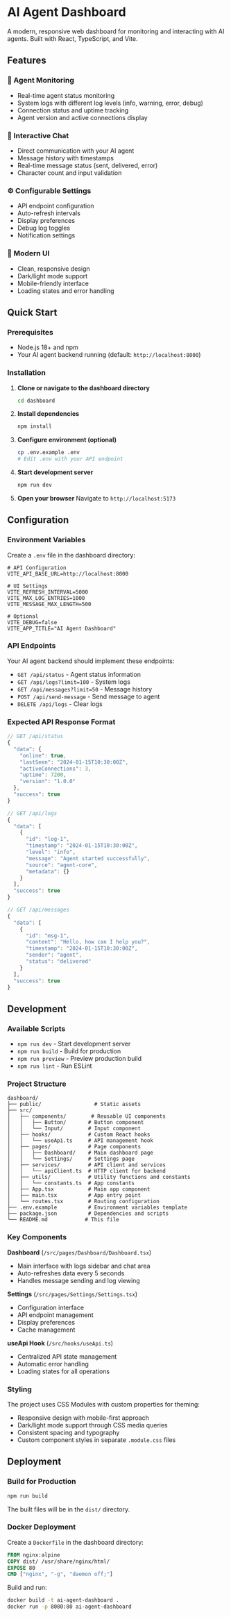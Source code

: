 # AI Agent Dashboard

A modern, responsive web dashboard for monitoring and interacting with AI agents. Built with React, TypeScript, and Vite.

## Features

### 🤖 Agent Monitoring
- Real-time agent status monitoring
- System logs with different log levels (info, warning, error, debug)
- Connection status and uptime tracking
- Agent version and active connections display

### 💬 Interactive Chat
- Direct communication with your AI agent
- Message history with timestamps
- Real-time message status (sent, delivered, error)
- Character count and input validation

### ⚙️ Configurable Settings
- API endpoint configuration
- Auto-refresh intervals
- Display preferences
- Debug log toggles
- Notification settings

### 🎨 Modern UI
- Clean, responsive design
- Dark/light mode support
- Mobile-friendly interface
- Loading states and error handling

## Quick Start

### Prerequisites
- Node.js 18+ and npm
- Your AI agent backend running (default: `http://localhost:8000`)

### Installation

1. **Clone or navigate to the dashboard directory**
   ```bash
   cd dashboard
   ```

2. **Install dependencies**
   ```bash
   npm install
   ```

3. **Configure environment (optional)**
   ```bash
   cp .env.example .env
   # Edit .env with your API endpoint
   ```

4. **Start development server**
   ```bash
   npm run dev
   ```

5. **Open your browser**
   Navigate to `http://localhost:5173`

## Configuration

### Environment Variables

Create a `.env` file in the dashboard directory:

```env
# API Configuration
VITE_API_BASE_URL=http://localhost:8000

# UI Settings
VITE_REFRESH_INTERVAL=5000
VITE_MAX_LOG_ENTRIES=1000
VITE_MESSAGE_MAX_LENGTH=500

# Optional
VITE_DEBUG=false
VITE_APP_TITLE="AI Agent Dashboard"
```

### API Endpoints

Your AI agent backend should implement these endpoints:

- `GET /api/status` - Agent status information
- `GET /api/logs?limit=100` - System logs
- `GET /api/messages?limit=50` - Message history
- `POST /api/send-message` - Send message to agent
- `DELETE /api/logs` - Clear logs

### Expected API Response Format

```typescript
// GET /api/status
{
  "data": {
    "online": true,
    "lastSeen": "2024-01-15T10:30:00Z",
    "activeConnections": 3,
    "uptime": 7200,
    "version": "1.0.0"
  },
  "success": true
}

// GET /api/logs
{
  "data": [
    {
      "id": "log-1",
      "timestamp": "2024-01-15T10:30:00Z",
      "level": "info",
      "message": "Agent started successfully",
      "source": "agent-core",
      "metadata": {}
    }
  ],
  "success": true
}

// GET /api/messages
{
  "data": [
    {
      "id": "msg-1",
      "content": "Hello, how can I help you?",
      "timestamp": "2024-01-15T10:30:00Z",
      "sender": "agent",
      "status": "delivered"
    }
  ],
  "success": true
}
```

## Development

### Available Scripts

- `npm run dev` - Start development server
- `npm run build` - Build for production
- `npm run preview` - Preview production build
- `npm run lint` - Run ESLint

### Project Structure

```
dashboard/
├── public/                 # Static assets
├── src/
│   ├── components/        # Reusable UI components
│   │   ├── Button/       # Button component
│   │   └── Input/        # Input component
│   ├── hooks/            # Custom React hooks
│   │   └── useApi.ts     # API management hook
│   ├── pages/            # Page components
│   │   ├── Dashboard/    # Main dashboard page
│   │   └── Settings/     # Settings page
│   ├── services/         # API client and services
│   │   └── apiClient.ts  # HTTP client for backend
│   ├── utils/            # Utility functions and constants
│   │   └── constants.ts  # App constants
│   ├── App.tsx           # Main app component
│   ├── main.tsx          # App entry point
│   └── routes.tsx        # Routing configuration
├── .env.example          # Environment variables template
├── package.json          # Dependencies and scripts
└── README.md            # This file
```

### Key Components

**Dashboard** (`/src/pages/Dashboard/Dashboard.tsx`)
- Main interface with logs sidebar and chat area
- Auto-refreshes data every 5 seconds
- Handles message sending and log viewing

**Settings** (`/src/pages/Settings/Settings.tsx`)
- Configuration interface
- API endpoint management
- Display preferences
- Cache management

**useApi Hook** (`/src/hooks/useApi.ts`)
- Centralized API state management
- Automatic error handling
- Loading states for all operations

### Styling

The project uses CSS Modules with custom properties for theming:

- Responsive design with mobile-first approach
- Dark/light mode support through CSS media queries
- Consistent spacing and typography
- Custom component styles in separate `.module.css` files

## Deployment

### Build for Production

```bash
npm run build
```

The built files will be in the `dist/` directory.

### Docker Deployment

Create a `Dockerfile` in the dashboard directory:

```dockerfile
FROM nginx:alpine
COPY dist/ /usr/share/nginx/html/
EXPOSE 80
CMD ["nginx", "-g", "daemon off;"]
```

Build and run:

```bash
docker build -t ai-agent-dashboard .
docker run -p 8080:80 ai-agent-dashboard
```
